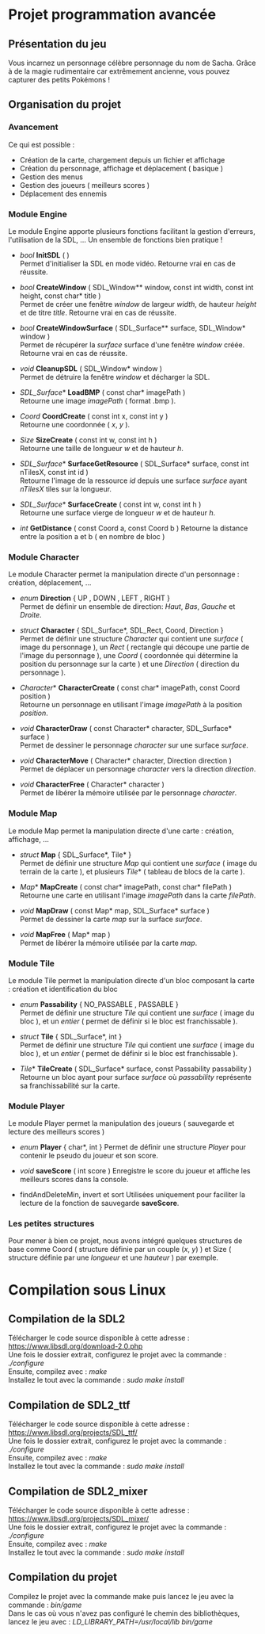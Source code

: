 # Projet programmation avancée

## Présentation du jeu
Vous incarnez un personnage célèbre personnage du nom de Sacha. Grâce à de la magie rudimentaire car extrêmement ancienne, vous pouvez capturer des petits Pokémons !
  
  
## Organisation du projet
  
### Avancement
Ce qui est possible :
 - Création de la carte, chargement depuis un fichier et affichage
 - Création du personnage, affichage et déplacement ( basique )
 - Gestion des menus
 - Gestion des joueurs ( meilleurs scores )
 - Déplacement des ennemis
  

### Module Engine
Le module Engine apporte plusieurs fonctions facilitant la gestion d'erreurs, l'utilisation de la SDL, ... Un ensemble de fonctions bien pratique !
  
  - *bool* **InitSDL** ( )  
    Permet d'initialiser la SDL en mode vidéo. Retourne vrai en cas de réussite.
    
  - *bool* **CreateWindow** ( SDL_Window** window, const int width, const int height, const char* title )  
    Permet de créer une fenêtre *window* de largeur *width*, de hauteur *height* et de titre *title*. Retourne vrai en cas de réussite.
        
  - *bool* **CreateWindowSurface** ( SDL_Surface** surface, SDL_Window* window )  
    Permet de récupérer la *surface* surface d'une fenêtre *window* créée. Retourne vrai en cas de réussite.
    
  - *void* **CleanupSDL** ( SDL_Window* window )  
    Permet de détruire la fenêtre *window* et décharger la SDL.
    
  - *SDL_Surface** **LoadBMP** ( const char* imagePath )  
    Retourne une image *imagePath* ( format .bmp ).
    
  - *Coord* **CoordCreate** ( const int x, const int y )  
    Retourne une coordonnée ( *x*, *y* ).
    
  - *Size* **SizeCreate** ( const int w, const int h )  
    Retourne une taille de longueur *w* et de hauteur *h*.
    
  - *SDL_Surface** **SurfaceGetResource** ( SDL_Surface* surface, const int nTilesX, const int id )  
    Retourne l'image de la ressource *id* depuis une surface *surface* ayant *nTilesX* tiles sur la longueur.
    
  - *SDL_Surface** **SurfaceCreate** ( const int w, const int h )  
    Retourne une surface vierge de longueur *w* et de hauteur *h*.
    
  - *int* **GetDistance** ( const Coord a, const Coord b )
    Retourne la distance entre la position a et b ( en nombre de bloc )
  
### Module Character
Le module Character permet la manipulation directe d'un personnage : création, déplacement, ... 

  - *enum* **Direction** { UP , DOWN , LEFT , RIGHT }  
    Permet de définir un ensemble de direction: *Haut*, *Bas*, *Gauche* et *Droite*.
  
  - *struct* **Character** { SDL_Surface*, SDL_Rect, Coord, Direction }  
    Permet de définir une structure *Character* qui contient une *surface* ( image du personnage ), un *Rect* ( rectangle qui découpe une partie de l'image du personnage ), une *Coord* ( coordonnée qui détermine la position du personnage sur la carte ) et une *Direction* ( direction du personnage ).

  - *Character** **CharacterCreate** ( const char* imagePath, const Coord position )  
    Retourne un personnage en utilisant l'image *imagePath* à la position *position*.
        
  - *void* **CharacterDraw** ( const Character* character, SDL_Surface* surface )  
    Permet de dessiner le personnage *character* sur une surface *surface*.
        
  - *void* **CharacterMove** ( Character* character, Direction direction )  
    Permet de déplacer un personnage *character* vers la direction *direction*.
    
  - *void* **CharacterFree** ( Character* character )  
    Permet de libérer la mémoire utilisée par le personnage *character*.
  
### Module Map
Le module Map permet la manipulation directe d'une carte : création, affichage, ...

  - *struct* **Map** { SDL_Surface*, Tile* }  
    Permet de définir une structure *Map* qui contient une *surface* ( image du terrain de la carte ), et plusieurs *Tile** ( tableau de blocs de la carte ).
    
  - *Map** **MapCreate** ( const char* imagePath, const char* filePath )  
    Retourne une carte en utilisant l'image *imagePath* dans la carte *filePath*.
    
  - *void* **MapDraw** ( const Map* map, SDL_Surface* surface )  
    Permet de dessiner la carte *map* sur la surface *surface*.

  - *void* **MapFree** ( Map* map )  
    Permet de libérer la mémoire utilisée par la carte *map*.
  
### Module Tile
Le module Tile permet la manipulation directe d'un bloc composant la carte : création et identification du bloc

  - *enum* **Passability** { NO_PASSABLE , PASSABLE }  
    Permet de définir une structure *Tile* qui contient une *surface* ( image du bloc ), et un *entier* ( permet de définir si le bloc est franchissable ).

  - *struct* **Tile** { SDL_Surface*, int }  
    Permet de définir une structure *Tile* qui contient une *surface* ( image du bloc ), et un *entier* ( permet de définir si le bloc est franchissable ).
  
  - *Tile** **TileCreate** ( SDL_Surface* surface, const Passability passability )  
    Retourne un bloc ayant pour surface *surface* où *passability* représente sa franchissabilité sur la carte.
    
### Module Player
Le module Player permet la manipulation des joueurs ( sauvegarde et lecture des meilleurs scores )

  - *enum* **Player** { char*, int }
    Permet de définir une structure *Player* pour contenir le pseudo du joueur et son score.
    
  - *void* **saveScore** ( int score )
     Enregistre le score du joueur et affiche les meilleurs scores dans la console.
     
   - findAndDeleteMin, invert et sort
     Utilisées uniquement pour faciliter la lecture de la fonction de sauvegarde **saveScore**.
  
### Les petites structures
Pour mener à bien ce projet, nous avons intégré quelques structures de base comme Coord ( structure définie par un couple (*x*, *y*) ) et Size ( structure définie par une *longueur* et une *hauteur* ) par exemple.

# Compilation sous Linux
## Compilation de la SDL2
Télécharger le code source disponible à cette adresse : https://www.libsdl.org/download-2.0.php  
Une fois le dossier extrait, configurez le projet avec la commande : *./configure*  
Ensuite, compilez avec : *make*  
Installez le tout avec la commande : *sudo make install*  

## Compilation de SDL2_ttf
Télécharger le code source disponible à cette adresse : https://www.libsdl.org/projects/SDL_ttf/  
Une fois le dossier extrait, configurez le projet avec la commande : *./configure*  
Ensuite, compilez avec : *make*  
Installez le tout avec la commande : *sudo make install*  

## Compilation de SDL2_mixer
Télécharger le code source disponible à cette adresse : https://www.libsdl.org/projects/SDL_mixer/  
Une fois le dossier extrait, configurez le projet avec la commande : *./configure*  
Ensuite, compilez avec : *make*  
Installez le tout avec la commande : *sudo make install*  

## Compilation du projet
Compilez le projet avec la commande make puis lancez le jeu avec la commande : *bin/game*  
Dans le cas où vous n'avez pas configuré le chemin des bibliothèques, lancez le jeu avec : *LD_LIBRARY_PATH=/usr/local/lib bin/game*  
